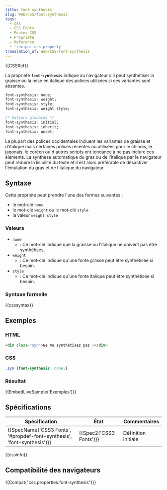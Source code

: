```yaml
---
title: font-synthesis
slug: Web/CSS/font-synthesis
tags:
  - CSS
  - CSS Fonts
  - Fontes CSS
  - Propriété
  - Reference
  - 'recipe: css-property'
translation_of: Web/CSS/font-synthesis
---
```

{{CSSRef}}

La propriété **`font-synthesis`** indique au navigateur s'il peut synthétiser la graisse ou la mise en italique des polices utilisées si ces variantes sont absentes.

```css
font-synthesis: none;
font-synthesis: weight;
font-synthesis: style;
font-synthesis: weight style;

/* Valeurs globales */
font-synthesis: initial;
font-synthesis: inherit;
font-synthesis: unset;
```

La plupart des polices occidentales incluent les variantes de graisse et d'italique mais certaines polices récentes ou utilisées pour le chinois, le japonais, le coréen ou d'autres scripts ont tendance à ne pas inclure ces éléments. La synthèse automatique du gras ou de l'italique par le navigateur peut réduire la lisibilité du texte et il est alors préférable de désactiver l'émulation du gras et de l'italique du navigateur.

## Syntaxe

Cette propriété peut prendre l'une des formes suivantes :

- le mot-clé `none`
- le mot-clé `weight` ou le mot-clé `style`
- la valeur `weight style`

### Valeurs

- `none`
  - : Ce mot-clé indique que la graisse ou l'italique ne doivent pas être synthétisés.
- `weight`
  - : Ce mot-clé indique qu'une fonte grasse peut être synthétisée si besoin.
- `style`
  - : Ce mot-clé indique qu'une fonte italique peut être synthétisée si besoin.

### Syntaxe formelle

{{csssyntax}}

## Exemples

### HTML

```html
<div class="syn">Ne me synthétisez pas !</div>
```

### CSS

```css
.syn {font-synthesis: none;}
```

### Résultat

{{EmbedLiveSample('Exemples')}}

## Spécifications

| Spécification                                                                                    | État                             | Commentaires        |
| ------------------------------------------------------------------------------------------------ | -------------------------------- | ------------------- |
| {{SpecName('CSS3 Fonts', '#propdef-font-synthesis', 'font-synthesis')}} | {{Spec2('CSS3 Fonts')}} | Définition initiale |

{{cssinfo}}

## Compatibilité des navigateurs

{{Compat("css.properties.font-synthesis")}}
